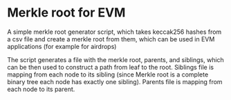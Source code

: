# Merkle root for EVM
A simple merkle root generator script, which takes keccak256 hashes from a csv file and create a merkle root from them, which can be used in EVM applications (for example for airdrops)

The script generates a file with the merkle root, parents, and siblings, which can be then used to construct a path from leaf to the root. Siblings file is mapping from each node to its sibling (since Merkle root is a complete binary tree each node has exactly one sibling). Parents file is mapping from each node to its parent.
